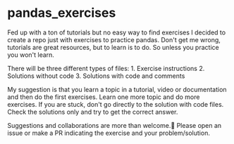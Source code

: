 # pandas_exercises

Fed up with a ton of tutorials but no easy way to find exercises I decided to create a repo just with exercises to practice pandas. Don't get me wrong, tutorials are great resources, but to learn is to do. So unless you practice you won't learn.

There will be three different types of files:
      1. Exercise instructions
      2. Solutions without code
      3. Solutions with code and comments

My suggestion is that you learn a topic in a tutorial, video or documentation and then do the first exercises. Learn one more topic and do more exercises. If you are stuck, don't go directly to the solution with code files. Check the solutions only and try to get the correct answer.

Suggestions and collaborations are more than welcome.🙂 Please open an issue or make a PR indicating the exercise and your problem/solution.

